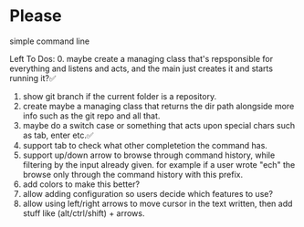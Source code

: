 # Please

simple command line


Left To Dos:
0. maybe create a managing class that's repsponsible for everything and listens and acts, and the main just creates it and starts running it?✅
1. show git branch if the current folder is a repository.
2. create maybe a managing class that returns the dir path alongside more info such as the git repo and all that.
3. maybe do a switch case or something that acts upon special chars such as tab, enter etc.✅
4. support tab to check what other completetion the command has.
5. support up/down arrow to browse through command history, while filtering by the input already given. for example if a user wrote "ech" the browse only through the command history with this prefix.
6. add colors to make this better?
7. allow adding configuration so users decide which features to use?
8. allow using left/right arrows to move cursor in the text written, then add stuff like (alt/ctrl/shift) + arrows.
